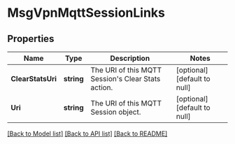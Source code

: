 # MsgVpnMqttSessionLinks

## Properties
Name | Type | Description | Notes
------------ | ------------- | ------------- | -------------
**ClearStatsUri** | **string** | The URI of this MQTT Session&#x27;s Clear Stats action. | [optional] [default to null]
**Uri** | **string** | The URI of this MQTT Session object. | [optional] [default to null]

[[Back to Model list]](../README.md#documentation-for-models) [[Back to API list]](../README.md#documentation-for-api-endpoints) [[Back to README]](../README.md)

